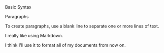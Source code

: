 Basic Syntax

Paragraphs

To create paragraphs, use a blank line to separate one or more lines of text.

I really like using Markdown.

I think I'll use it to format all of my documents from now on.

